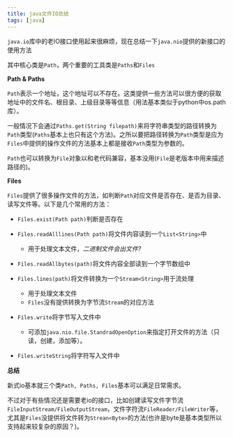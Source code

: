 ```yaml
---
title: java文件IO总结
tags: [java]
---
```


`java.io`库中的老IO接口使用起来很麻烦，现在总结一下`java.nio`提供的新接口的使用方法

其中核心类是`Path`，两个重要的工具类是`Paths`和`Files`

**Path & Paths**

`Path`表示一个地址，这个地址可以不存在。这类提供一些方法可以很方便的获取地址中的文件名、根目录、上级目录等等信息（用法基本类似于python中os.path库）。

一般情况下会通过`Paths.get(String filepath)`来将字符串类型的路径转换为`Path`类型(`Paths`基本上也只有这个方法)。之所以要把路径转换为`Path`类型是应为`Files`中提供的操作文件的方法基本上都是接收`Path`类型为参数的。

`Path`也可以转换为`File`对象以和老代码兼容，基本没用(`File`是老版本中用来描述路径的)。

**Files**

`Files`提供了很多操作文件的方法，如判断`Path`对应文件是否存在、是否为目录、读写文件等。以下是几个常用的方法：

- `Files.exist(Path path)`判断是否存在
- `Files.readAlllines(Path path)`将文件内容读到一个`List<String>`中
  - 用于处理文本文件，*二进制文件会出文件?*
- `Files.readAllbytes(path)`将文件内容全部读到一个字节数组中
- `Files.lines(path)`将文件转换为一个`Stream<String>`用于流处理
  - 用于处理文本文件
  - `Files`没有提供转换为字节流`Stream`的对应方法

- `Files.write`将字节写入文件中
  - 可添加`java.nio.file.StandradOpenOption`来指定打开文件的方法（只读，创建，添加等）。

- `Files.writeString`将字符写入文件中

**总结**

新式io基本就三个类`Path, Paths, Files`基本可以满足日常需求。

不过对于有些情况还是需要老io的接口，比如创建读写文件字节流`FileInputStream/FileOutputStream`，文件字符流`FileReader/FileWriter`等，尤其是`Files`没提供将文件转为`Strean<Byte>`的方法(也许是byte是基本类型所以支持起来较复杂的原因？)。